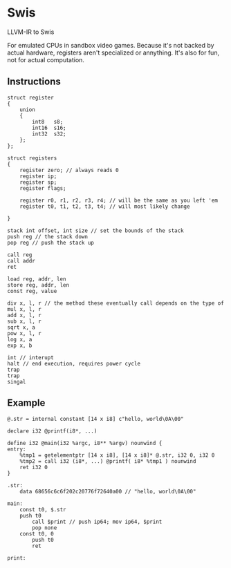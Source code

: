# Swis

LLVM-IR to Swis

For emulated CPUs in sandbox video games.
Because it's not backed by actual hardware, registers aren't specialized or annything.
It's also for fun, not for actual computation.

## Instructions

```
struct register
{
	union
	{
		int8   s8;
		int16  s16;
		int32  s32;
	};
};

struct registers
{
	register zero; // always reads 0
	register ip;
	register sp;
	register flags;
	
	register r0, r1, r2, r3, r4; // will be the same as you left 'em
	register t0, t1, t2, t3, t4; // will most likely change
	
}

stack int offset, int size // set the bounds of the stack
push reg // the stack down
pop reg // push the stack up

call reg
call addr
ret

load reg, addr, len
store reg, addr, len
const reg, value

div x, l, r // the method these eventually call depends on the type of
mul x, l, r
add x, l, r
sub x, l, r
sqrt x, a
pow x, l, r
log x, a
exp x, b

int // interupt
halt // end execution, requires power cycle
trap
trap
singal
```

## Example

```llvm-ir
@.str = internal constant [14 x i8] c"hello, world\0A\00"

declare i32 @printf(i8*, ...)

define i32 @main(i32 %argc, i8** %argv) nounwind {
entry:
    %tmp1 = getelementptr [14 x i8], [14 x i8]* @.str, i32 0, i32 0
    %tmp2 = call i32 (i8*, ...) @printf( i8* %tmp1 ) nounwind
    ret i32 0
}
```

```
.str:
	data 68656c6c6f202c20776f72640a00 // "hello, world\0A\00"

main:
	const t0, $.str
	push t0
		call $print // push ip64; mov ip64, $print
		pop none
	const t0, 0
		push t0
		ret

print:
	
```

